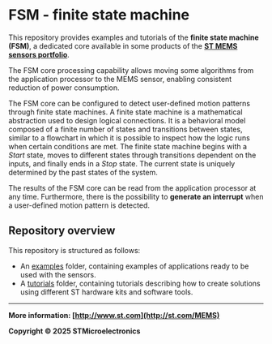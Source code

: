 # FSM - finite state machine

This repository provides examples and tutorials of the **finite state machine (FSM)**, a dedicated core available in some products of the [**ST MEMS sensors portfolio**](http://st.com/MEMS).

The FSM core processing capability allows moving some algorithms from the application processor to the MEMS sensor, enabling consistent reduction of power consumption.

The FSM core can be configured to detect user-defined motion patterns through finite state machines. A finite state machine is a mathematical abstraction used to design logical connections. It is a behavioral model composed of a finite number of states and transitions between states, similar to a flowchart in which it is possible to inspect how the logic runs when certain conditions are met. The finite state machine begins with a *Start* state, moves to different states through transitions dependent on the inputs, and finally ends in a *Stop* state. The current state is uniquely determined by the past states of the system.

The results of the FSM core can be read from the application processor at any time. Furthermore, there is the possibility to **generate an interrupt** when a user-defined motion pattern is detected.

## Repository overview

This repository is structured as follows:

- An [examples](./examples/) folder, containing examples of applications ready to be used with the sensors.
- A [tutorials](./tutorials/) folder, containing tutorials describing how to create solutions using different ST hardware kits and software tools.

------

**More information: [http://www.st.com](http://st.com/MEMS)**

**Copyright © 2025 STMicroelectronics**
